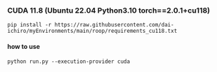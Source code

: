

### CUDA 11.8 (Ubuntu 22.04  Python3.10  torch==2.0.1+cu118)
~~~
pip install -r https://raw.githubusercontent.com/dai-ichiro/myEnvironments/main/roop/requirements_cu118.txt
~~~
#### how to use
~~~
python run.py --execution-provider cuda
~~~
